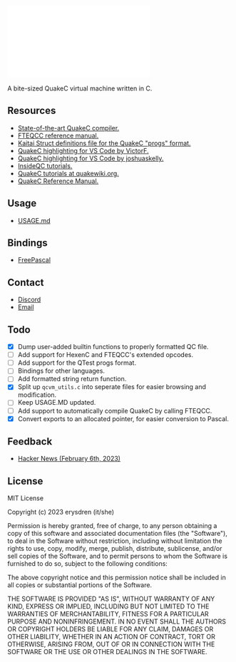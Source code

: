 ![QCVM Logo](./.github/logo2.png "QCVM")

A bite-sized QuakeC virtual machine written in C.

## Resources

- [State-of-the-art QuakeC compiler.](https://www.fteqcc.org/)
- [FTEQCC reference manual.](https://icculus.org/~marco/quakec/fteqcc_manual.txt)
- [Kaitai Struct definitions file for the QuakeC "progs" format.](./tools/progs.ksy)
- [QuakeC highlighting for VS Code by VictorF.](https://marketplace.visualstudio.com/items?itemName=VictorF.quakec)
- [QuakeC highlighting for VS Code by joshuaskelly.](https://marketplace.visualstudio.com/items?itemName=joshuaskelly.quakec)
- [InsideQC tutorials.](https://www.insideqc.com/)
- [QuakeC tutorials at quakewiki.org.](https://quakewiki.org/wiki/QuakeC_tutorials)
- [QuakeC Reference Manual.](https://pages.cs.wisc.edu/~jeremyp/quake/quakec/quakec.pdf)

## Usage

- [USAGE.md](./USAGE.md)

## Bindings

- [FreePascal](./bindings/pascal/qcvm.pas)

## Contact

- [Discord](https://discord.gg/5MwE3xMcdN)
- [Email](mailto:jaycie@erysdren.me)

## Todo

- [x] Dump user-added builtin functions to properly formatted QC file.
- [ ] Add support for HexenC and FTEQCC's extended opcodes.
- [ ] Add support for the QTest progs format.
- [ ] Bindings for other languages.
- [ ] Add formatted string return function.
- [x] Split up `qcvm_utils.c` into seperate files for easier browsing and modification.
- [ ] Keep USAGE.MD updated.
- [ ] Add support to automatically compile QuakeC by calling FTEQCC.
- [x] Convert exports to an allocated pointer, for easier conversion to Pascal.

## Feedback

- [Hacker News (February 6th, 2023)](https://news.ycombinator.com/item?id=34672598)

## License

MIT License

Copyright (c) 2023 erysdren (it/she)

Permission is hereby granted, free of charge, to any person obtaining a copy
of this software and associated documentation files (the "Software"), to deal
in the Software without restriction, including without limitation the rights
to use, copy, modify, merge, publish, distribute, sublicense, and/or sell
copies of the Software, and to permit persons to whom the Software is
furnished to do so, subject to the following conditions:

The above copyright notice and this permission notice shall be included in all
copies or substantial portions of the Software.

THE SOFTWARE IS PROVIDED "AS IS", WITHOUT WARRANTY OF ANY KIND, EXPRESS OR
IMPLIED, INCLUDING BUT NOT LIMITED TO THE WARRANTIES OF MERCHANTABILITY,
FITNESS FOR A PARTICULAR PURPOSE AND NONINFRINGEMENT. IN NO EVENT SHALL THE
AUTHORS OR COPYRIGHT HOLDERS BE LIABLE FOR ANY CLAIM, DAMAGES OR OTHER
LIABILITY, WHETHER IN AN ACTION OF CONTRACT, TORT OR OTHERWISE, ARISING FROM,
OUT OF OR IN CONNECTION WITH THE SOFTWARE OR THE USE OR OTHER DEALINGS IN THE
SOFTWARE.
